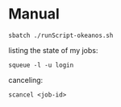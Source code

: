 # Manual

```sbatch ./runScript-okeanos.sh```

listing the state of my jobs:

```squeue -l -u login```

canceling:

```scancel <job-id>```
